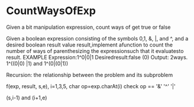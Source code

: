 # CountWaysOfExp
Given a bit manipulation expression, count ways of get true or false

Given a boolean expression consisting of the symbols 0,1, &, |, and ^, and a desired boolean result value result,implement afunction to count the number of ways of parenthesizing the expressionsuch that it evaluatesto result.
EXAMPLE
Expression:1^0|0|1
Desiredresult:false (0)
Output: 2ways. 1^((0|0) |1) and 1^(0|(0|1))

Recursion: the relationship between the problem and its subproblem

f(exp, result, s,e), i=1,3,5, char op=exp.charAt(i) check op == '&' '^' '|'

(s,i-1) and (i+1,e)


